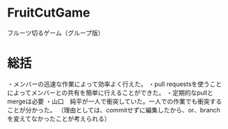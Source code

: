 # FruitCutGame
フルーツ切るゲーム（グループ版）

# 総括
・メンバーの迅速な作業によって効率よく行えた。
・pull requestsを使うことによってメンバーとの共有を簡単に行えることができた。
・定期的なpullとmergeは必要
・山口　純平が一人で衝突していた。一人での作業でも衝突することが分かった。
（理由としては、commitせずに編集したから、or、branchを変えてなかったことが考えられる）
